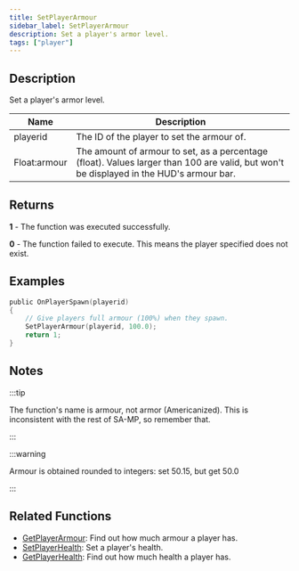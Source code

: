 ```yaml
---
title: SetPlayerArmour
sidebar_label: SetPlayerArmour
description: Set a player's armor level.
tags: ["player"]
---
```


## Description

Set a player's armor level.

| Name         | Description                                                                                                                             |
| ------------ | --------------------------------------------------------------------------------------------------------------------------------------- |
| playerid     | The ID of the player to set the armour of.                                                                                              |
| Float:armour | The amount of armour to set, as a percentage (float). Values larger than 100 are valid, but won't be displayed in the HUD's armour bar. |

## Returns

**1** - The function was executed successfully.

**0** - The function failed to execute. This means the player specified does not exist.

## Examples

```c
public OnPlayerSpawn(playerid)
{
    // Give players full armour (100%) when they spawn.
    SetPlayerArmour(playerid, 100.0);
    return 1;
}
```

## Notes

:::tip

The function's name is armour, not armor (Americanized). This is inconsistent with the rest of SA-MP, so remember that.

:::

:::warning

Armour is obtained rounded to integers: set 50.15, but get 50.0

:::

## Related Functions

- [GetPlayerArmour](GetPlayerArmour): Find out how much armour a player has.
- [SetPlayerHealth](SetPlayerHealth): Set a player's health.
- [GetPlayerHealth](GetPlayerHealth): Find out how much health a player has.
